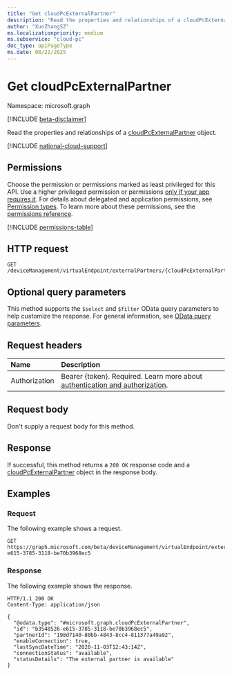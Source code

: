 ```yaml
---
title: "Get cloudPcExternalPartner"
description: "Read the properties and relationships of a cloudPcExternalPartner object."
author: "XunZhangSZ"
ms.localizationpriority: medium
ms.subservice: "cloud-pc"
doc_type: apiPageType
ms.date: 08/22/2025
---
```


# Get cloudPcExternalPartner
Namespace: microsoft.graph

[!INCLUDE [beta-disclaimer](../../includes/beta-disclaimer.md)]

Read the properties and relationships of a [cloudPcExternalPartner](../resources/cloudpcexternalpartner.md) object.

[!INCLUDE [national-cloud-support](../../includes/global-us.md)]

## Permissions
Choose the permission or permissions marked as least privileged for this API. Use a higher privileged permission or permissions [only if your app requires it](/graph/permissions-overview#best-practices-for-using-microsoft-graph-permissions). For details about delegated and application permissions, see [Permission types](/graph/permissions-overview#permission-types). To learn more about these permissions, see the [permissions reference](/graph/permissions-reference).

<!-- { "blockType": "permissions", "name": "cloudpcexternalpartner_get" } -->
[!INCLUDE [permissions-table](../includes/permissions/cloudpcexternalpartner-get-permissions.md)]

## HTTP request

<!-- {
  "blockType": "ignored"
}
-->
``` http
GET /deviceManagement/virtualEndpoint/externalPartners/{cloudPcExternalPartnerId}
```

## Optional query parameters
This method supports the `$select` and `$filter` OData query parameters to help customize the response. For general information, see [OData query parameters](/graph/query-parameters).

## Request headers
|Name|Description|
|:---|:---|
|Authorization|Bearer {token}. Required. Learn more about [authentication and authorization](/graph/auth/auth-concepts).|

## Request body
Don't supply a request body for this method.

## Response

If successful, this method returns a `200 OK` response code and a [cloudPcExternalPartner](../resources/cloudpcexternalpartner.md) object in the response body.

## Examples

### Request

The following example shows a request.

<!-- {
  "blockType": "request",
  "name": "get_cloudpcexternalpartner"
}
-->
``` http
GET https://graph.microsoft.com/beta/deviceManagement/virtualEndpoint/externalPartners/b3548526-e615-3785-3118-be70b3968ec5
```

### Response

The following example shows the response.

<!-- {
  "blockType": "response",
  "truncated": true,
  "@odata.type": "microsoft.graph.cloudPcExternalPartner"
}
-->
``` http
HTTP/1.1 200 OK
Content-Type: application/json

{
  "@odata.type": "#microsoft.graph.cloudPcExternalPartner",
  "id": "b3548526-e615-3785-3118-be70b3968ec5",
  "partnerId": "198d7140-80bb-4843-8cc4-811377a49a92",
  "enableConnection": true,
  "lastSyncDateTime": "2020-11-03T12:43:14Z",
  "connectionStatus": "available",
  "statusDetails": "The external partner is available"
}
```
